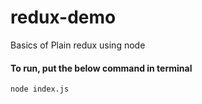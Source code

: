 # redux-demo
Basics of Plain redux using node


<h4>To run, put the below command in terminal</h4>

```
node index.js
```
